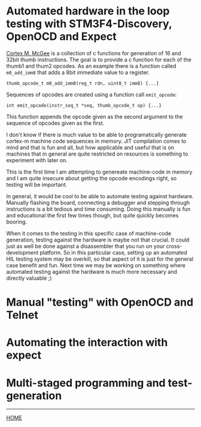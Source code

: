 # Automated hardware in the loop testing with STM3F4-Discovery, OpenOCD and Expect

[Cortex M. McGee](http://www.github.com/svenssonjoel/cortex_m_mcgee)
is a collection of c functions for generation of 16 and 32bit thumb
instructions. The goal is to provide a c function for each of the
thumb1 and thum2 opcodes. As an example there is a function called
`m0_add_imm8` that adds a 8bit immediate value to a register. 

```
thumb_opcode_t m0_add_imm8(reg_t rdn, uint8_t imm8) {...}
```
Sequences of opcodes are created using a function call `emit_opcode`:

```
int emit_opcode(instr_seq_t *seq, thumb_opcode_t op) {...}
```

This function appends the opcode given as the second argument to the
sequence of opcodes given as the first.

I don't know if there is much value to be able to programatically
generate cortex-m machine code sequences in memory. JIT compilation
comes to mind and that is fun and all, but how applicable and useful
that is on machines that in general are quite restricted on resources
is something to experiment with later on. 

This is the first time I am attempting to genereate machine-code in
memory and I am quite insecure about getting the opcode encodings
right, so testing will be important. 

In general, it would be cool to be able to automate testing against
hardware.  Manually flashing the board, connecting a debugger and
stepping through instructions is a bit tedious and time
consuming. Doing this manually is fun and educational the first few
times though, but quite quickly becomes booring.

When it comes to the testing in this specific case of machine-code
generation, testing against the hardware is maybe not that crucial. It
could just as well be done against a disassembler that you run on your
cross-development platform. So in this particular case, setting up an
automated HIL testing system may be overkill, so that aspect of it is
just for the general case benefit and fun. Next time we may be working
on something where automated testing against the hardware is much more
necessary and directly valuable ;)

# Manual "testing" with OpenOCD and Telnet

# Automating the interaction with expect

# Multi-staged programming and test-generation

___

[HOME](https://svenssonjoel.github.io)

